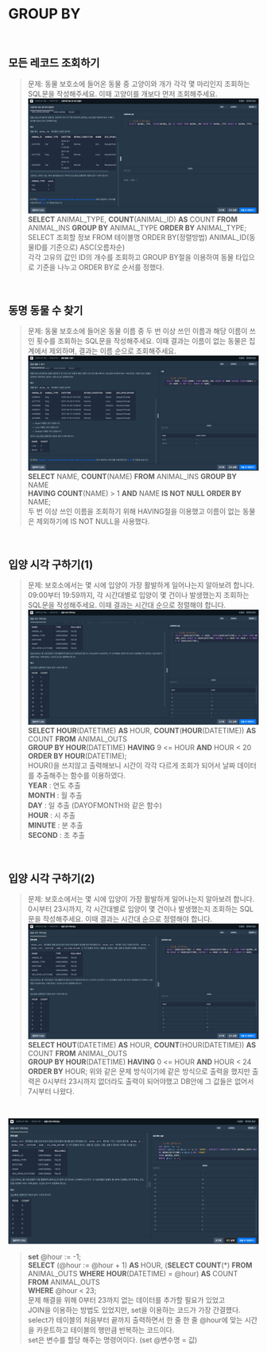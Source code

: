 # GROUP BY
<br>

## 모든 레코드 조회하기  
>문제: 동물 보호소에 들어온 동물 중 고양이와 개가 각각 몇 마리인지 조회하는 SQL문을 작성해주세요. 이때 고양이를 개보다 먼저 조회해주세요.  
>![img](./group_01.jpg)  
>**SELECT** ANIMAL_TYPE, **COUNT**(ANIMAL_ID) **AS** COUNT **FROM** ANIMAL_INS **GROUP BY** ANIMAL_TYPE **ORDER BY** ANIMAL_TYPE;    
>SELECT 조회할 정보 FROM 테이블명 ORDER BY(정렬방법) ANIMAL_ID(동물ID를 기준으로) ASC(오름차순)  
>각각 고유의 값인 ID의 개수를 조회하고 GROUP BY절을 이용하여 동물 타입으로 기준을 나누고 ORDER BY로 순서를 정했다. 

<br> 

## 동명 동물 수 찾기  
>문제: 동물 보호소에 들어온 동물 이름 중 두 번 이상 쓰인 이름과 해당 이름이 쓰인 횟수를 조회하는 SQL문을 작성해주세요. 이때 결과는 이름이 없는 동물은 집계에서 제외하며, 결과는 이름 순으로 조회해주세요.  
>![img](./group_02.jpg)  
>**SELECT** NAME, **COUNT**(NAME) **FROM** ANIMAL_INS **GROUP BY** NAME  
>**HAVING COUNT**(NAME) > 1 **AND** NAME **IS NOT NULL ORDER BY** NAME;  
>두 번 이상 쓰인 이름을 조회하기 위해 HAVING절을 이용했고 이름이 없는 동물은 제외하기에 IS NOT NULL을 사용했다.  

<br>

## 입양 시각 구하기(1)  
>문제: 보호소에서는 몇 시에 입양이 가장 활발하게 일어나는지 알아보려 합니다. 09:00부터 19:59까지, 각 시간대별로 입양이 몇 건이나 발생했는지 조회하는 SQL문을 작성해주세요. 이때 결과는 시간대 순으로 정렬해야 합니다.  
>![img](./group_03.jpg)  
>**SELECT HOUR**(DATETIME) **AS** HOUR, **COUNT**(**HOUR**(DATETIME)) **AS** COUNT **FROM** ANIMAL_OUTS  
>**GROUP BY HOUR**(DATETIME) **HAVING** 9 <= HOUR **AND** HOUR < 20 **ORDER BY HOUR**(DATETIME);  
>HOUR()을 쓰지않고 출력해보니 시간이 각각 다르게 조회가 되어서 날짜 데이터를 추출해주는 함수를 이용하였다.  
>**YEAR** : 연도 추출  
>**MONTH** : 월 추출  
>**DAY** : 일 추출 (DAYOFMONTH와 같은 함수)  
>**HOUR** : 시 추출  
>**MINUTE** : 분 추출  
>**SECOND** : 초 추출  

<br>

## 입양 시각 구하기(2)  
>문제: 보호소에서는 몇 시에 입양이 가장 활발하게 일어나는지 알아보려 합니다. 0시부터 23시까지, 각 시간대별로 입양이 몇 건이나 발생했는지 조회하는 SQL문을 작성해주세요. 이때 결과는 시간대 순으로 정렬해야 합니다.  
>![img](./group_04.jpg)  
>**SELECT HOUT**(DATETIME) **AS** HOUR, **COUNT**(HOUR(DATETIME)) **AS** COUNT **FROM** ANIMAL_OUTS  
>**GROUP BY HOUR**(DATETIME) **HAVING** 0 <= HOUR **AND** HOUR < 24 **ORDER BY** HOUR;
>위와 같은 문제 방식이기에 같은 방식으로 출력을 했지만 출력은 0시부터 23시까지 없더라도 출력이 되어야했고 DB안에 그 값들은 없어서 7시부터 나왔다.

<br>

![img](./group_05.jpg)  
>**set** @hour := -1;  
>**SELECT** (@hour := @hour + 1) **AS** HOUR, (**SELECT COUNT**(*) **FROM** ANIMAL_OUTS **WHERE HOUR**(DATETIME) = @hour) **AS** COUNT  
>**FROM** ANIMAL_OUTS  
>**WHERE** @hour < 23;  
>문제 해결을 위해 0부터 23까지 없는 데이터를 추가할 필요가 있었고  
>JOIN을 이용하는 방법도 있었지만, set을 이용하는 코드가 가장 간결헀다.  
>select가 테이블의 처음부터 끝까지 출력하면서 한 줄 한 줄 @hour에 맞는 시간을 카운트하고 테이블의 행만큼 반복하는 코드이다.  
>set은 변수를 할당 해주는 명령어이다. (set @변수명 = 값)

<br>


